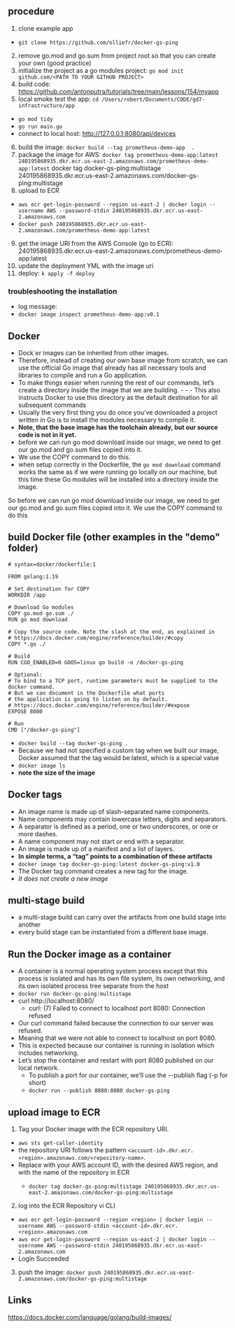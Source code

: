 ## procedure
1. clone example app
  +  `git clone https://github.com/olliefr/docker-gs-ping`
2. remove go.mod and go.sum from project root so that you can create your own (good practice)
3. initialize the project as a go modules project:  `go mod init github.com/<PATH TO YOUR GITHUB PROJECT>`
4. build code: https://github.com/antonputra/tutorials/tree/main/lessons/154/myapp
5. local smoke test the app: `cd /Users/robert/Documents/CODE/gd7-infrastructure/app`
  + `go mod tidy`
  + `go run main.go`
  + connect to local host: http://127.0.0.1:8080/api/devices
6. build the image: `docker build --tag prometheus-demo-app  .`
7. package the image for AWS: `docker tag prometheus-demo-app:latest 240195868935.dkr.ecr.us-east-2.amazonaws.com/prometheus-demo-app:latest`
docker tag docker-gs-ping:multistage 240195868935.dkr.ecr.us-east-2.amazonaws.com/docker-gs-ping:multistage
8. upload to ECR
  + `aws ecr get-login-password --region us-east-2 | docker login --username AWS --password-stdin 240195868935.dkr.ecr.us-east-2.amazonaws.com`
  + `docker push 240195868935.dkr.ecr.us-east-2.amazonaws.com/prometheus-demo-app:latest`
9. get the image URI from the AWS Console (go to ECR):  240195868935.dkr.ecr.us-east-2.amazonaws.com/prometheus-demo-app:latest
10. update the deployment YML with the image uri
11. deploy:  `k apply -f deploy`
### troubleshooting the installation
- log message: 
- `docker image inspect prometheus-demo-app:v0.1`
## Docker
- Dock`er images can be inherited from other images. 
- Therefore, instead of creating our own base image from scratch, we can use the official Go image that already has all necessary tools and libraries to compile and run a Go application.
- To make things easier when running the rest of our commands, let’s create a directory inside the image that we are building. - - - This also instructs Docker to use this directory as the default destination for all subsequent commands
- Usually the very first thing you do once you’ve downloaded a project written in Go is to install the modules necessary to compile it. 
- **Note, that the base image has the toolchain already, but our source code is not in it yet.**
- before we can run go mod download inside our image, we need to get our go.mod and go.sum files copied into it. 
- We use the COPY command to do this.
- when setup correctly in the Dockerfile, the `go mod download` command works the same as if we were running go locally on our machine, but this time these Go modules will be installed into a directory inside the image.

So before we can run go mod download inside our image, we need to get our go.mod and go.sum files copied into it. We use the COPY command to do this
## build Docker file (other examples in the "demo" folder)
```
# syntax=docker/dockerfile:1

FROM golang:1.19

# Set destination for COPY
WORKDIR /app

# Download Go modules
COPY go.mod go.sum ./
RUN go mod download

# Copy the source code. Note the slash at the end, as explained in
# https://docs.docker.com/engine/reference/builder/#copy
COPY *.go ./

# Build
RUN CGO_ENABLED=0 GOOS=linux go build -o /docker-gs-ping

# Optional:
# To bind to a TCP port, runtime parameters must be supplied to the docker command.
# But we can document in the Dockerfile what ports
# the application is going to listen on by default.
# https://docs.docker.com/engine/reference/builder/#expose
EXPOSE 8080

# Run
CMD ["/docker-gs-ping"]
```
- `docker build --tag docker-gs-ping .`
- Because we had not specified a custom tag when we built our image, Docker assumed that the tag would be latest, which is a special value
- `docker image ls`
- **note the size of the image**

## Docker tags
- An image name is made up of slash-separated name components. 
- Name components may contain lowercase letters, digits and separators. 
- A separator is defined as a period, one or two underscores, or one or more dashes. 
- A name component may not start or end with a separator.
- An image is made up of a manifest and a list of layers. 
- **In simple terms, a “tag” points to a combination of these artifacts**
- `docker image tag docker-gs-ping:latest docker-gs-ping:v1.0`
- The Docker tag command creates a new tag for the image. 
- *It does not create a new image*

## multi-stage build
- a multi-stage build can carry over the artifacts from one build stage into another
- every build stage can be instantiated from a different base image.

## Run the Docker image as a container
- A container is a normal operating system process except that this process is isolated and has its own file system, its own networking, and its own isolated process tree separate from the host
- `docker run docker-gs-ping:multistage`
- curl http://localhost:8080/
  + curl: (7) Failed to connect to localhost port 8080: Connection refused
- Our curl command failed because the connection to our server was refused. 
- Meaning that we were not able to connect to localhost on port 8080. 
- This is expected because our container is running in isolation which includes networking. 
- Let’s stop the container and restart with port 8080 published on our local network.
  + To publish a port for our container, we’ll use the --publish flag (-p for short) 
  + `docker run --publish 8080:8080 docker-gs-ping`

## upload image to ECR
1. Tag your Docker image with the ECR repository URI. 
  + `aws sts get-caller-identity`
  + the repository URI follows the pattern `<account-id>.dkr.ecr.<region>.amazonaws.com/<repository-name>`. 
  + Replace <account-id> with your AWS account ID, <region> with the desired AWS region, and <repository-name> with the name of the repository in ECR
    + `docker tag docker-gs-ping:multistage 240195868935.dkr.ecr.us-east-2.amazonaws.com/docker-gs-ping:multistage`
2. log into the ECR Repository vi CLI
  + `aws ecr get-login-password --region <region> | docker login --username AWS --password-stdin <account-id>.dkr.ecr.<region>.amazonaws.com`
  + `aws ecr get-login-password --region us-east-2 | docker login --username AWS --password-stdin 240195868935.dkr.ecr.us-east-2.amazonaws.com`
  + Login Succeeded
3. push the image: `docker push 240195868935.dkr.ecr.us-east-2.amazonaws.com/docker-gs-ping:multistage`

## Links
https://docs.docker.com/language/golang/build-images/
